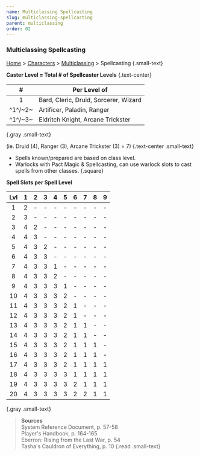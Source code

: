 ```yaml
---
name: Multiclassing Spellcasting
slug: multiclassing-spellcasting
parent: multiclassing
order: 02
---
```


### Multiclassing Spellcasting
[Home](dm-operations-center) > [Characters](characters) > [Multiclassing](multiclassing) > Spellcasting {.small-text}

**Caster Level = Total # of Spellcaster Levels** {.text-center}

| # | Per Level of |
|:-:|----|
| 1       | Bard, Cleric, Druid, Sorcerer, Wizard |
| ^1^/~2~ | Artificer, Paladin, Ranger |
| ^1^/~3~ | Eldritch Knight, Arcane Trickster |
{.gray .small-text}

(ie. Druid (4), Ranger (3), Arcane Trickster (3) = 7) {.text-center .small-text}

- Spells known/prepared are based on class level.
- Warlocks with Pact Magic & Spellcasting, can use warlock slots to cast spells from other classes. 
{.square}

**Spell Slots per Spell Level**<br/>

| Lvl | 1 | 2 | 3 | 4 | 5 | 6 | 7 | 8 | 9 |
|:---:|:-:|:-:|:-:|:-:|:-:|:-:|:-:|:-:|:-:|
|  1  | 2 | - | - | - | - | - | - | - | - |
|  2  | 3 | - | - | - | - | - | - | - | - |
|  3  | 4 | 2 | - | - | - | - | - | - | - |
|  4  | 4 | 3 | - | - | - | - | - | - | - |
|  5  | 4 | 3 | 2 | - | - | - | - | - | - |
|  6  | 4 | 3 | 3 | - | - | - | - | - | - |
|  7  | 4 | 3 | 3 | 1 | - | - | - | - | - |
|  8  | 4 | 3 | 3 | 2 | - | - | - | - | - |
|  9  | 4 | 3 | 3 | 3 | 1 | - | - | - | - |
| 10  | 4 | 3 | 3 | 3 | 2 | - | - | - | - |
| 11  | 4 | 3 | 3 | 3 | 2 | 1 | - | - | - |
| 12  | 4 | 3 | 3 | 3 | 2 | 1 | - | - | - |
| 13  | 4 | 3 | 3 | 3 | 2 | 1 | 1 | - | - |
| 14  | 4 | 3 | 3 | 3 | 2 | 1 | 1 | - | - |
| 15  | 4 | 3 | 3 | 3 | 2 | 1 | 1 | 1 | - |
| 16  | 4 | 3 | 3 | 3 | 2 | 1 | 1 | 1 | - |
| 17  | 4 | 3 | 3 | 3 | 2 | 1 | 1 | 1 | 1 |
| 18  | 4 | 3 | 3 | 3 | 3 | 1 | 1 | 1 | 1 |
| 19  | 4 | 3 | 3 | 3 | 3 | 2 | 1 | 1 | 1 |
| 20  | 4 | 3 | 3 | 3 | 3 | 2 | 2 | 1 | 1 |
{.gray .small-text}

> **Sources** <br/>
> System Reference Document, p. 57-58<br/>
> Player's Handbook, p. 164-165<br/>
> Eberron: Rising from the Last War, p. 54<br/>
> Tasha's Cauldron of Everything, p. 10
{.read .small-text}